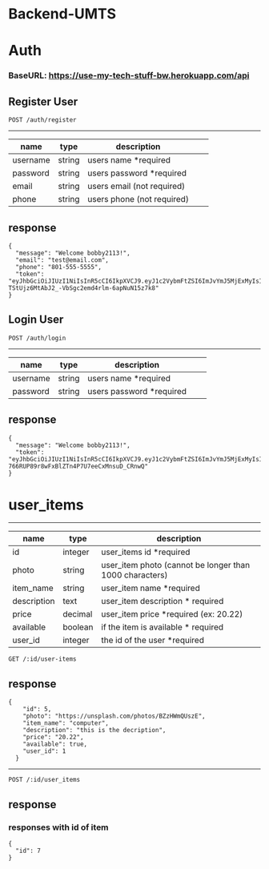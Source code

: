 # Backend-UMTS

# **Auth**

### BaseURL: https://use-my-tech-stuff-bw.herokuapp.com/api

## **Register User**
```
POST /auth/register
```
---
| name     	| type   	| description                	|   	|   	|
|----------	|--------	|----------------------------	|---	|---	|
| username 	| string 	| users name *required       	|   	|   	|
| password 	| string 	| users password *required   	|   	|   	|
| email    	| string 	| users email (not required) 	|   	|   	|
| phone    	| string 	| users phone (not required) 	|   	|   	|

## response 

```
{
  "message": "Welcome bobby2113!",
  "email": "test@email.com",
  "phone": "801-555-5555",
  "token": "eyJhbGciOiJIUzI1NiIsInR5cCI6IkpXVCJ9.eyJ1c2VybmFtZSI6ImJvYmJ5MjExMyIsInN1YmplY3QiOjEzLCJpYXQiOjE1NzE2NzI0NzUsImV4cCI6MTU3MTY3NjA3NX0.B-TStUjz6MtAbJ2_-VbSgc2emd4rlm-6apNuN15z7k8"
}
```

## **Login User**
```
POST /auth/login
```
---
| name     	| type   	| description              	|   	|   	|
|----------	|--------	|--------------------------	|---	|---	|
| username 	| string 	| users name *required     	|   	|   	|
| password 	| string 	| users password *required 	|   	|   	|

## response 

```
{
  "message": "Welcome bobby2113!",
  "token": "eyJhbGciOiJIUzI1NiIsInR5cCI6IkpXVCJ9.eyJ1c2VybmFtZSI6ImJvYmJ5MjExMyIsInN1YmplY3QiOjEzLCJpYXQiOjE1NzE2NzI1MzgsImV4cCI6MTU3MTY3NjEzOH0.v_6r-766RUP89r8wFxBlZTn4P7U7eeCxMnsuD_CRnwQ"
}
```
# user_items
---
| name        	| type    	| description                                             	|
|-------------	|---------	|---------------------------------------------------------	|
| id          	| integer 	| user_items id *required                                         	|
| photo       	| string  	| user_item photo (cannot be longer than 1000 characters) 	|
| item_name   	| string  	| user_item name *required                                	|
| description 	| text    	| user_item description * required                        	|
| price       	| decimal 	| user_item price *required (ex: 20.22)                   	|
| available   	| boolean 	| if the item is available * required                     	|
| user_id     	| integer 	| the id of the user *required                            	|

```
GET /:id/user-items
```
## response 

```
{
    "id": 5,
    "photo": "https://unsplash.com/photos/BZzHWmQUszE",
    "item_name": "computer",
    "description": "this is the decription",
    "price": "20.22",
    "available": true,
    "user_id": 1
  }
```
---

```
POST /:id/user_items
```

## response 
### responses with id of item

```
{
  "id": 7 
}
```
